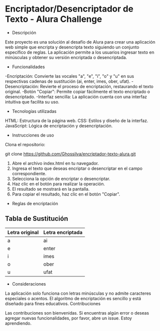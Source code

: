 <h1>Encriptador/Desencriptador de Texto - Alura Challenge</h1>

- Descripción

Este proyecto es una solución al desafío de Alura para crear una aplicación web simple que encripta y desencripta texto siguiendo un conjunto específico de reglas. La aplicación permite a los usuarios ingresar texto en minúsculas y obtener su versión encriptada o desencriptada.

- Funcionalidades

-Encriptación: Convierte las vocales "a", "e", "i", "o" y "u" en sus respectivas cadenas de sustitución (ai, enter, imes, ober, ufat).
-Desencriptación: Revierte el proceso de encriptación, restaurando el texto original.
-Botón "Copiar": Permite copiar fácilmente el texto encriptado o desencriptado.
-Interfaz sencilla: La aplicación cuenta con una interfaz intuitiva que facilita su uso.



- Tecnologías utilizadas

HTML: Estructura de la página web.
CSS: Estilos y diseño de la interfaz.
JavaScript: Lógica de encriptación y desencriptación.

- Instrucciones de uso

Clona el repositorio:

git clone https://github.com/Ghossilva/encriptador-texto-alura.git

1. Abre el archivo index.html en tu navegador.
2. Ingresa el texto que deseas encriptar o desencriptar en el campo correspondiente.
3. Selecciona la opción de encriptar o desencriptar.
4. Haz clic en el botón para realizar la operación.
5. El resultado se mostrará en la pantalla.
6. Para copiar el resultado, haz clic en el botón "Copiar".

- Reglas de encriptación

## Tabla de Sustitución

| Letra original | Letra encriptada |
|---|---|
| a | ai |
| e | enter |
| i | imes |
| o | ober |
| u | ufat |

- Consideraciones

La aplicación solo funciona con letras minúsculas y no admite caracteres especiales o acentos.
El algoritmo de encriptación es sencillo y está diseñado para fines educativos.
Contribuciones

Las contribuciones son bienvenidas. Si encuentras algún error o deseas agregar nuevas funcionalidades, por favor, abre un issue. Estoy aprendiendo. 
